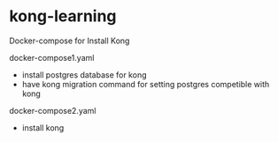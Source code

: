 # kong-learning

Docker-compose for Install Kong

docker-compose1.yaml
- install postgres database for kong
- have kong migration command for setting postgres competible with kong

docker-compose2.yaml
- install kong